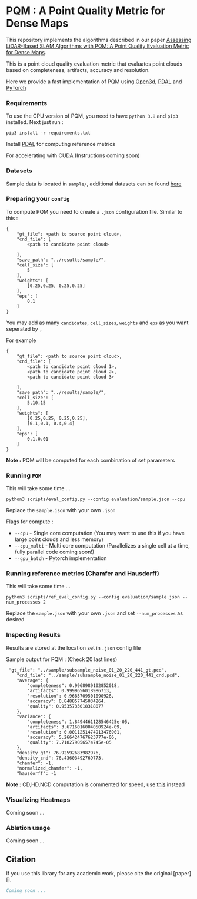 # PQM : A Point Quality Metric for Dense Maps

This repository implements the algorithms described in our paper [Assessing LiDAR-Based SLAM Algorithms with PQM: A Point Quality Evaluation Metric for Dense Maps]().

This is a point cloud quality evaluation metric that evaluates point clouds based on completeness, artifacts, accuracy and resolution.

Here we provide a fast implementation of PQM using [Open3d](http://www.open3d.org/), [PDAL](https://pdal.io/en/latest/download.html) and [PyTorch](https://pytorch.org/)

### Requirements

To use the CPU version of PQM, you need to have `python 3.8` and `pip3` installed. Next just run :

```
pip3 install -r requirements.txt
```
Install [PDAL](https://pdal.io/en/latest/download.html) for computing reference metrics 

For accelerating with CUDA (Instructions coming soon)

### Datasets

Sample data is located in `sample/`, additional datasets can be found [here]()

### Preparing your `config` 

To compute PQM you need to create a `.json` configuration file. Similar to this :

```
{
    "gt_file": <path to source point cloud>,
    "cnd_file": [
        <path to candidate point cloud>
        
    ],
    "save_path": "../results/sample/",
    "cell_size": [
        5
    ],
    "weights": [ 
        [0.25,0.25, 0.25,0.25]
    ],
    "eps": [
        0.1
    ]
}
```

You may add as many `candidates`, `cell_sizes`, `weights` and `eps` as you want seperated by `,`

For example

```
{
    "gt_file": <path to source point cloud>,
    "cnd_file": [
        <path to candidate point cloud 1>,
        <path to candidate point cloud 2>,
        <path to candidate point cloud 3>
        
    ],
    "save_path": "../results/sample/",
    "cell_size": [
        5,10,15
    ],
    "weights": [ 
        [0.25,0.25, 0.25,0.25],
        [0.1,0.1, 0.4,0.4]
    ],
    "eps": [
        0.1,0.01
    ]
}
```


**Note :** PQM will be computed for each combination of set parameters

### Running `PQM`

This will take some time ...

```
python3 scripts/eval_config.py --config evaluation/sample.json --cpu
```

Replace the `sample.json` with your own `.json`

Flags for compute :
- `--cpu` - Single core computation (You may want to use this if you have large point clouds and less memory)
- `--cpu_multi` - Multi core computation (Parallelizes a single cell at a time, fully parallel code coming soon!)
- `--gpu_batch` - Pytorch implementation



### Running reference metrics (Chamfer and Hausdorff)

This will take some time ...

```
python3 scripts/ref_eval_config.py --config evaluation/sample.json --num_processes 2
```
Replace the `sample.json` with your own `.json` and set `--num_processes` as desired


### Inspecting Results

Results are stored at the location set in `.json` config file

Sample output for PQM : (Check 20 last lines)
```
 "gt_file": "../sample/subsample_noise_01_20_220_441_gt.pcd",
    "cnd_file": "../sample/subsample_noise_01_20_220_441_cnd.pcd",
    "average": {
        "completeness": 0.9968989102852018,
        "artifacts": 0.9999656018986713,
        "resolution": 0.9685709501090928,
        "accuracy": 0.848857745034264,
        "quality": 0.9535733018318077
    },
    "variance": {
        "completeness": 1.8494461128546425e-05,
        "artifacts": 3.6716016004050924e-09,
        "resolution": 0.0011251474913476901,
        "accuracy": 5.266424767623777e-06,
        "quality": 7.718279056574745e-05
    },
    "density_gt": 76.92592683982976,
    "density_cnd": 76.43603492769773,
    "chamfer": -1,
    "normalized_chamfer": -1,
    "hausdorff": -1
```

**Note :** CD,HD,NCD computation is commented for speed, use [this](#running-reference-metrics-chamfer-and-hausdorff) instead

### Visualizing Heatmaps

Coming soon ...

### Ablation usage

Coming soon ...



## Citation

If you use this library for any academic work, please cite the original [paper][].

```bibtex
Coming soon ...
```

